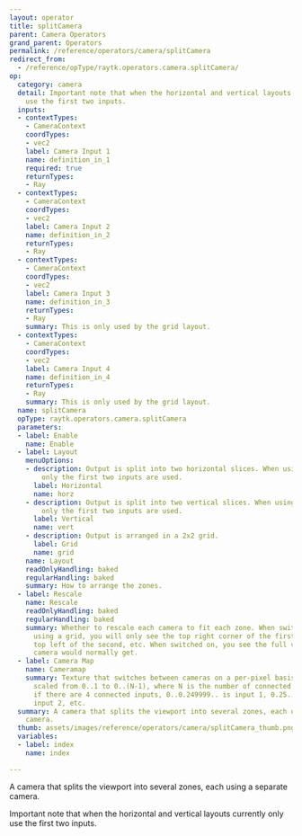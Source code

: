 ```yaml
---
layout: operator
title: splitCamera
parent: Camera Operators
grand_parent: Operators
permalink: /reference/operators/camera/splitCamera
redirect_from:
  - /reference/opType/raytk.operators.camera.splitCamera/
op:
  category: camera
  detail: Important note that when the horizontal and vertical layouts currently only
    use the first two inputs.
  inputs:
  - contextTypes:
    - CameraContext
    coordTypes:
    - vec2
    label: Camera Input 1
    name: definition_in_1
    required: true
    returnTypes:
    - Ray
  - contextTypes:
    - CameraContext
    coordTypes:
    - vec2
    label: Camera Input 2
    name: definition_in_2
    returnTypes:
    - Ray
  - contextTypes:
    - CameraContext
    coordTypes:
    - vec2
    label: Camera Input 3
    name: definition_in_3
    returnTypes:
    - Ray
    summary: This is only used by the grid layout.
  - contextTypes:
    - CameraContext
    coordTypes:
    - vec2
    label: Camera Input 4
    name: definition_in_4
    returnTypes:
    - Ray
    summary: This is only used by the grid layout.
  name: splitCamera
  opType: raytk.operators.camera.splitCamera
  parameters:
  - label: Enable
    name: Enable
  - label: Layout
    menuOptions:
    - description: Output is split into two horizontal slices. When using this layout,
        only the first two inputs are used.
      label: Horizontal
      name: horz
    - description: Output is split into two vertical slices. When using this layout,
        only the first two inputs are used.
      label: Vertical
      name: vert
    - description: Output is arranged in a 2x2 grid.
      label: Grid
      name: grid
    name: Layout
    readOnlyHandling: baked
    regularHandling: baked
    summary: How to arrange the zones.
  - label: Rescale
    name: Rescale
    readOnlyHandling: baked
    regularHandling: baked
    summary: Whether to rescale each camera to fit each zone. When switched off, if
      using a grid, you will only see the top right corner of the first camera, the
      top left of the second, etc. When switched on, you see the full view that each
      camera would normally get.
  - label: Camera Map
    name: Cameramap
    summary: Texture that switches between cameras on a per-pixel basis. Values are
      scaled from 0..1 to 0..(N-1), where N is the number of connected inputs. So
      if there are 4 connected inputs, 0..0.249999.. is input 1, 0.25..0.49999.. is
      input 2, etc.
  summary: A camera that splits the viewport into several zones, each using a separate
    camera.
  thumb: assets/images/reference/operators/camera/splitCamera_thumb.png
  variables:
  - label: index
    name: index

---
```



A camera that splits the viewport into several zones, each using a separate camera.

Important note that when the horizontal and vertical layouts currently only use the first two inputs.